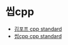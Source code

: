 # 씹cpp

- [김포프 cpp standard](https://docs.popekim.com/ko/coding-standards/cpp/)
- [씹cpp cpp standard](https://modoocode.com/335)
